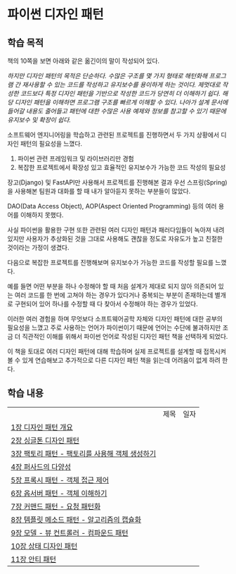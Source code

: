 # 파이썬 디자인 패턴

## 학습 목적

책의 10쪽을 보면 아래와 같은 옮긴이의 말이 작성되어 있다.

_하지만 디자인 패턴의 목적은 단순하다. 수많은 구조를 몇 가지 형태로 해턴화해 프로그램 간 재사용할 수 있는 코드를 작성하고 유지보수를 용이하게 하는 것이다. 제멋대로 작성한 코드보다 특정 디자인 패턴을 기반으로 작성한 코드가 당연히 더 이해하기 쉽다. 해당 디자인 패턴을 이해하면 프로그램 구조를 빠르게 이해할 수 있다. 나아가 설계 문서에 들어갈 내용도 줄어들고 패턴에 대한 수많은 사용 예제와 정보를 참고할 수 있기 때문에 유지보수 및 확장이 쉽다._

소프트웨어 엔지니어링을 학습하고 관련된 프로젝트를 진행하면서 두 가지 상황에서 디자인 패턴의 필요성을 느꼈다.

1. 파이썬 관련 프레임워크 및 라이브러리만 경험
2. 복잡한 프로젝트에서 확장성 있고 효율적인 유지보수가 가능한 코드 작성의 필요성

장고(Django) 및 FastAPI만 사용해서 프로젝트를 진행해본 결과 우선 스프링(Spring)을 사용해본 팀원과 대화를 할 때 내가 알아듣지 못하는 부분들이 많았다.

DAO(Data Access Object), AOP(Aspect Oriented Programming) 등의 여러 용어를 이해하지 못했다.

사실 파이썬을 활용한 구현 또한 관련된 여러 디자인 패턴과 패러다임들이 녹아져 내려 있지만 사용자가 추상화된 것을 그대로 사용해도 괜찮을 정도로 자유도가 높고 친절한 것이라는 가정이 생겼다.

다음으로 복잡한 프로젝트를 진행해보며 유지보수가 가능한 코드를 작성할 필요를 느꼈다.

예를 들면 어떤 부분을 하나 수정해야 할 때 처음 설계가 제대로 되지 않아 의존되어 있는 여러 코드를 한 번에 고쳐야 하는 경우가 있다거나 중복되는 부분이 존재하는데 별개로 구현되어 있어 하나를 수정할 때 다 찾아서 수정해야 하는 경우가 있었다.

이러한 여러 경험을 하며 무엇보다 소프트웨어공학 자체와 디자인 패턴에 대한 공부의 필요성을 느꼈고 주로 사용하는 언어가 파이썬이기 때문에 언어는 수단에 불과하지만 조금 더 직관적인 이해를 위해서 파이썬 언어로 작성된 디자인 패턴 책을 선택하게 되었다.

이 책을 토대로 여러 디자인 패턴에 대해 학습하며 실제 프로젝트를 설계할 때 접목시켜 볼 수 있게 연습해보고 추가적으로 다른 디자인 패턴 책을 읽는데 어려움이 없게 하려 한다.

## 학습 내용

<table>
    <th> 
        <td> 제목 </td>
        <td> 일자 </td>
    </th>
    <tr>
        <td> <a href="./01/README.md"> 1장 디자인 패턴 개요 </a> </td>
        <td>  </td>
    </tr>
    <tr>
        <td> <a href=""> 2장 싱글톤 디자인 패턴 </a> </td>
        <td>  </td>
    </tr>
    <tr>
        <td> <a href=""> 3장 팩토리 패턴 - 팩토리를 사용해 객체 생성하기 </a> </td>
        <td>  </td>
    </tr>
    <tr>
        <td> <a href=""> 4장 퍼사드의 다양성 </a> </td>
        <td>  </td>
    </tr>
    <tr>
        <td> <a href=""> 5장 프록시 패턴 - 객체 접근 제어 </a> </td>
        <td>  </td>
    </tr>
    <tr>
        <td> <a href=""> 6장 옵서버 패턴 - 객체 이해하기 </a> </td>
        <td>  </td>
    </tr>
    <tr>
        <td> <a href=""> 7장 커맨드 패턴 - 요청 패턴화 </a> </td>
        <td>  </td>
    </tr>
    <tr>
        <td> <a href=""> 8장 템플릿 메소드 패턴 - 알고리즘의 캡슐화 </a> </td>
        <td>  </td>
    </tr>
    <tr>
        <td> <a href=""> 9장 모델 - 뷰 컨트롤러 - 컴파운드 패턴 </a> </td>
        <td>  </td>
    </tr>
    <tr>
        <td> <a href=""> 10장 상태 디자인 패턴 </a> </td>
        <td>  </td>
    </tr>
    <tr>
        <td> <a href=""> 11장 안티 패턴 </a> </td>
        <td>  </td>
    </tr>

</table>

